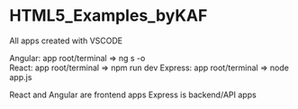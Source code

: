 # HTML5_Examples_byKAF

All apps created with VSCODE

Angular: app root/terminal => ng s -o  
React: app root/terminal => npm run dev
Express: app root/terminal => node app.js

React and Angular are frontend apps
Express is backend/API apps